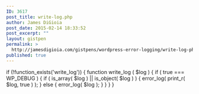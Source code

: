 ```yaml
---
ID: 3617
post_title: write-log.php
author: James DiGioia
post_date: 2015-02-14 18:33:52
post_excerpt: ""
layout: gistpen
permalink: >
  http://jamesdigioia.com/gistpens/wordpress-error-logging/write-log-php/
published: true
---
```

if (!function_exists('write_log')) { function write_log ( $log ) { if ( true === WP_DEBUG ) { if ( is_array( $log ) || is_object( $log ) ) { error_log( print_r( $log, true ) ); } else { error_log( $log ); } } } }